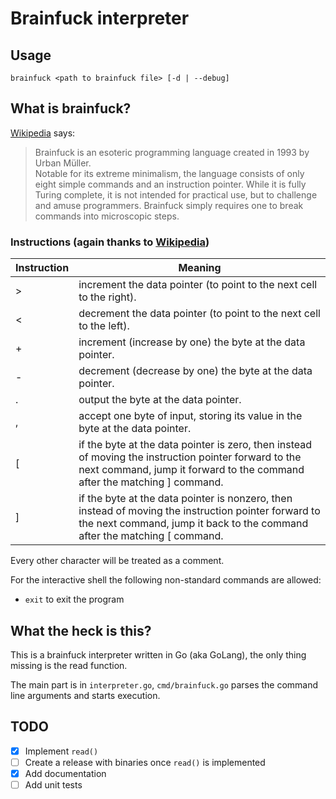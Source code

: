 # Brainfuck interpreter

## Usage

`brainfuck <path to brainfuck file> [-d | --debug]`

## What is brainfuck?

[Wikipedia](https://en.wikipedia.org/wiki/Brainfuck) says:  
> Brainfuck is an esoteric programming language created in 1993
> by Urban Müller.  
> Notable for its extreme minimalism, the language consists of
> only eight simple commands and an instruction pointer. While
> it is fully Turing complete, it is not intended for practical
> use, but to challenge and amuse programmers. Brainfuck simply
> requires one to break commands into microscopic steps.

### Instructions (again thanks to [Wikipedia](https://en.wikipedia.org/wiki/Brainfuck))

| Instruction | Meaning                                                                                                                                                                           |
|-------------|-----------------------------------------------------------------------------------------------------------------------------------------------------------------------------------|
| >           | increment the data pointer (to point to the next cell to the right).                                                                                                              |
| <           | decrement the data pointer (to point to the next cell to the left).                                                                                                               |
| +           | increment (increase by one) the byte at the data pointer.                                                                                                                         |
| -           | decrement (decrease by one) the byte at the data pointer.                                                                                                                         |
| .           | output the byte at the data pointer.                                                                                                                                              |
| ,           | accept one byte of input, storing its value in the byte at the data pointer.                                                                                                      |
| [           | if the byte at the data pointer is zero, then instead of moving the instruction pointer forward to the next command, jump it forward to the command after the matching ] command. |
| ]           | if the byte at the data pointer is nonzero, then instead of moving the instruction pointer forward to the next command, jump it back to the command after the matching [ command. |

Every other character will be treated as a comment.

For the interactive shell the following non-standard commands are allowed:
- `exit` to exit the program

## What the heck is this?

This is a brainfuck interpreter written in Go (aka GoLang), the only thing missing is the read function.

The main part is in `interpreter.go`, `cmd/brainfuck.go` parses
the command line arguments and starts execution.

## TODO

- [x] Implement `read()`
- [ ] Create a release with binaries once `read()` is implemented
- [x] Add documentation
- [ ] Add unit tests